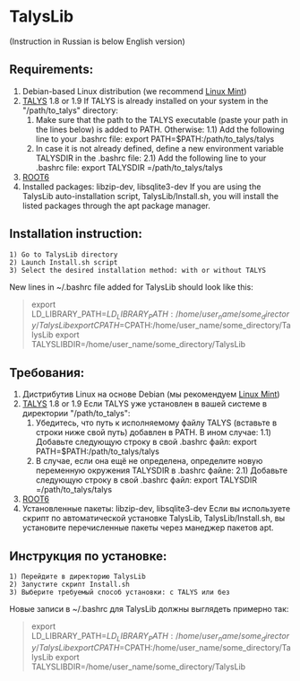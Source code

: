 # **TalysLib**

(Instruction in Russian is below English version)

## Requirements: 
1. Debian-based Linux distribution (we recommend [Linux Mint](https://linuxmint.com/))
2. [TALYS](https://tendl.web.psi.ch/tendl_2019/talys.html) 1.8 or 1.9 
If TALYS is already installed on your system in the "/path/to_talys" directory:
    1) Make sure that the path to the TALYS executable (paste your path in the lines below) is added to PATH. Otherwise:
        1.1) Add the following line to your .bashrc file: export PATH=$PATH:/path/to_talys/talys
    2) In case it is not already defined, define a new environment variable TALYSDIR in the .bashrc file:
        2.1) Add the following line to your .bashrc file: export TALYSDIR =/path/to_talys/talys
3. [ROOT6](https://root.cern)
4. Installed packages: libzip-dev, libsqlite3-dev
If you are using the TalysLib auto-installation script, TalysLib/Install.sh, you will install the listed packages through the apt package manager.

## Installation instruction:

    1) Go to TalysLib directory
    2) Launch Install.sh script
    3) Select the desired installation method: with or without TALYS

New lines in ~/.bashrc file added for TalysLib should look like this:
    
> export LD_LIBRARY_PATH=$LD_LIBRARY_PATH:/home/user_name/some_directory/TalysLib
> export CPATH=$CPATH:/home/user_name/some_directory/TalysLib
> export TALYSLIBDIR=/home/user_name/some_directory/TalysLib

## Требования: 
1. Дистрибутив Linux на основе Debian (мы рекомендуем [Linux Mint](https://linuxmint.com/))
2. [TALYS](https://tendl.web.psi.ch/tendl_2019/talys.html) 1.8 or 1.9 
Если TALYS уже установлен в вашей системе в директории "/path/to_talys":
    1) Убедитесь, что путь к исполняемому файлу TALYS (вставьте в строки ниже свой путь) добавлен в PATH. В ином случае:
        1.1) Добавьте следующую строку в свой .bashrc файл: export PATH=$PATH:/path/to_talys/talys
    2) В случае, если она ещё не определена, определите новую переменную окружения TALYSDIR в .bashrc файле:
        2.1) Добавьте следующую строку в свой .bashrc файл: export TALYSDIR =/path/to_talys/talys 
3. [ROOT6](https://root.cern)
4. Установленные пакеты: libzip-dev, libsqlite3-dev
Если вы используете скрипт по автоматической установке TalysLib, TalysLib/Install.sh, вы установите перечисленные пакеты через манеджер пакетов apt.

## Инструкция по установке:

    1) Перейдите в директорию TalysLib
    2) Запустите скрипт Install.sh
    3) Выберите требуемый способ установки: с TALYS или без

Новые записи в ~/.bashrc для TalysLib должны выглядеть примерно так:
    
> export LD_LIBRARY_PATH=$LD_LIBRARY_PATH:/home/user_name/some_directory/TalysLib
> export CPATH=$CPATH:/home/user_name/some_directory/TalysLib
> export TALYSLIBDIR=/home/user_name/some_directory/TalysLib

